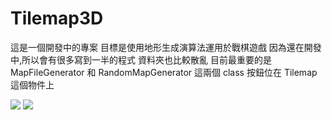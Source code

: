# Tilemap3D

這是一個開發中的專案
目標是使用地形生成演算法運用於戰棋遊戲
因為還在開發中,所以會有很多寫到一半的程式
資料夾也比較散亂
目前最重要的是 MapFileGenerator 和 RandomMapGenerator 這兩個 class
按鈕位在 Tilemap 這個物件上

![](Documentation/1.png)
![](Documentation/2.png)
